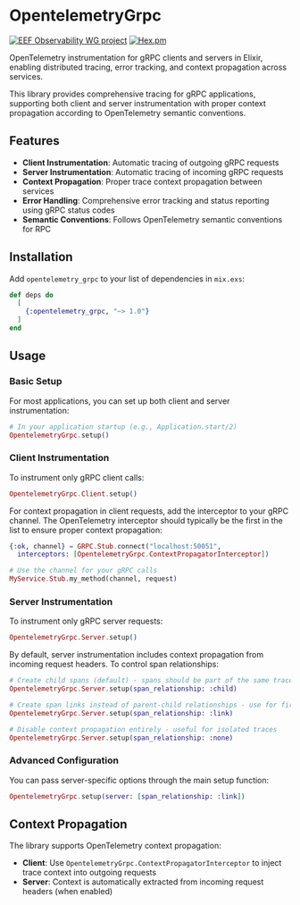 # OpentelemetryGrpc

[![EEF Observability WG project](https://img.shields.io/badge/EEF-Observability-black)](https://github.com/erlef/eef-observability-wg)
[![Hex.pm](https://img.shields.io/hexpm/v/opentelemetry_grpc)](https://hex.pm/packages/opentelemetry_grpc)

OpenTelemetry instrumentation for gRPC clients and servers in Elixir, enabling distributed tracing, error tracking, and context propagation across services.

This library provides comprehensive tracing for gRPC applications, supporting both client and server instrumentation with proper context propagation according to OpenTelemetry semantic conventions.

## Features

- **Client Instrumentation**: Automatic tracing of outgoing gRPC requests
- **Server Instrumentation**: Automatic tracing of incoming gRPC requests  
- **Context Propagation**: Proper trace context propagation between services
- **Error Handling**: Comprehensive error tracking and status reporting using gRPC status codes
- **Semantic Conventions**: Follows OpenTelemetry semantic conventions for RPC

## Installation

Add `opentelemetry_grpc` to your list of dependencies in `mix.exs`:

```elixir
def deps do
  [
    {:opentelemetry_grpc, "~> 1.0"}
  ]
end
```

## Usage

### Basic Setup

For most applications, you can set up both client and server instrumentation:

```elixir
# In your application startup (e.g., Application.start/2)
OpentelemetryGrpc.setup()
```

### Client Instrumentation

To instrument only gRPC client calls:

```elixir
OpentelemetryGrpc.Client.setup()
```

For context propagation in client requests, add the interceptor to your gRPC channel. The OpenTelemetry interceptor should typically be the first in the list to ensure proper context propagation:

```elixir
{:ok, channel} = GRPC.Stub.connect("localhost:50051",
  interceptors: [OpentelemetryGrpc.ContextPropagatorInterceptor])

# Use the channel for your gRPC calls
MyService.Stub.my_method(channel, request)
```

### Server Instrumentation

To instrument only gRPC server requests:

```elixir
OpentelemetryGrpc.Server.setup()
```

By default, server instrumentation includes context propagation from incoming request headers. To control span relationships:

```elixir
# Create child spans (default) - spans should be part of the same trace
OpentelemetryGrpc.Server.setup(span_relationship: :child)

# Create span links instead of parent-child relationships - use for fire-and-forget or detached async processing
OpentelemetryGrpc.Server.setup(span_relationship: :link)

# Disable context propagation entirely - useful for isolated traces
OpentelemetryGrpc.Server.setup(span_relationship: :none)
```

### Advanced Configuration

You can pass server-specific options through the main setup function:

```elixir
OpentelemetryGrpc.setup(server: [span_relationship: :link])
```

## Context Propagation

The library supports OpenTelemetry context propagation:

- **Client**: Use `OpentelemetryGrpc.ContextPropagatorInterceptor` to inject trace context into outgoing requests
- **Server**: Context is automatically extracted from incoming request headers (when enabled)
